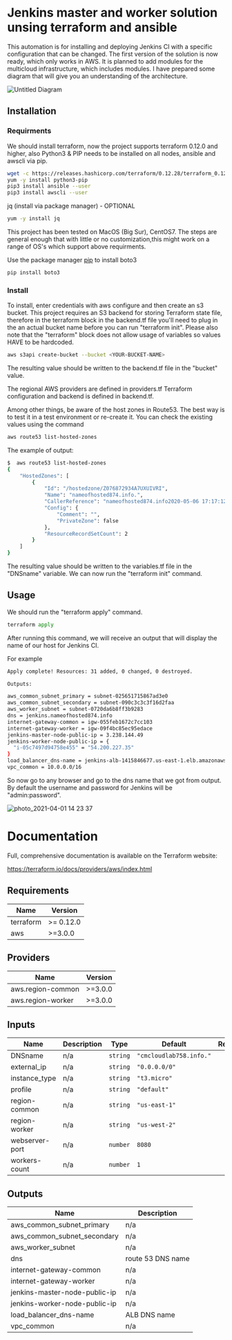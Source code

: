 # Jenkins master and worker solution unsing terraform and ansible

This automation is for installing and deploying Jenkins CI with a specific configuration that can be changed. The first version of the solution is now ready, which only works in AWS. It is planned to add modules for the multicloud infrastructure, which includes modules. I have prepared some diagram that will give you an understanding of the architecture.

![Untitled Diagram](https://user-images.githubusercontent.com/20015341/113284469-58884a80-92f2-11eb-8ada-dcde2904004c.png)


## Installation

### Requirments

We should install terraform, now the project supports terraform 0.12.0 and higher, also Python3 & PIP needs to be installed on all nodes, ansible and awscli via pip.
```bash
wget -c https://releases.hashicorp.com/terraform/0.12.28/terraform_0.12.28_linux_amd64.zip
yum -y install python3-pip
pip3 install ansible --user
pip3 install awscli --user 
```
jq (install via package manager) - OPTIONAL
```bash
yum -y install jq
```
This project has been tested on MacOS (Big Sur), CentOS7. The steps are general enough that with little or no customization,this might work on a range of OS's which support above requirments.

Use the package manager [pip](https://pip.pypa.io/en/stable/) to install boto3

```bash
pip install boto3
```
### Install
To install, enter credentials with aws configure and then create an s3 bucket. This project requires an S3 backend for storing Terraform state file, therefore in the terraform block in the backend.tf file you'll need to plug in the an actual bucket name before you can run "terraform init".
Please also note that the "terraform" block does not allow usage of variables so values HAVE to be hardcoded.
```bash
aws s3api create-bucket --bucket <YOUR-BUCKET-NAME>
```
The resulting value should be written to the backend.tf file in the "bucket" value.

The regional AWS providers are defined in providers.tf Terraform configuration and backend is defined in backend.tf.

Among other things, be aware of the host zones in Route53. The best way is to test it in a test environment or re-create it. You can check the existing values using the command

```bash
aws route53 list-hosted-zones
```

The example of output:
```bash
$  aws route53 list-hosted-zones
{
    "HostedZones": [
        {
            "Id": "/hostedzone/Z076872934A7UXUIVRI",
            "Name": "nameofhosted874.info.",
            "CallerReference": "nameofhosted874.info2020-05-06 17:17:12.266120",
            "Config": {
                "Comment": "",
                "PrivateZone": false
            },
            "ResourceRecordSetCount": 2
        }
    ]
}
```
The resulting value should be written to the variables.tf file in the "DNSname" variable.
We can now run the "terraform init" command.


## Usage

We should run the "terraform apply" command.

```python
terraform apply
```
After running this command, we will receive an output that will display the name of our host for Jenkins CI.

For example
```bash
Apply complete! Resources: 31 added, 0 changed, 0 destroyed.

Outputs:

aws_common_subnet_primary = subnet-025651715867ad3e0
aws_common_subnet_secondary = subnet-090c3c3c3f16d2faa
aws_worker_subnet = subnet-0720da6b8ff3b9283
dns = jenkins.nameofhosted874.info
internet-gateway-common = igw-055feb1672c7cc103
internet-gateway-worker = igw-09f4bc85ec95edace
jenkins-master-node-public-ip = 3.238.144.49
jenkins-worker-node-public-ip = {
  "i-05c7497d94758e455" = "54.200.227.35"
}
load_balancer_dns-name = jenkins-alb-1415846677.us-east-1.elb.amazonaws.com
vpc_common = 10.0.0.0/16
```

So now go to any browser and go to the dns name that we got from output. By default the username and password for Jenkins will be "admin:password".

![photo_2021-04-01 14 23 37](https://user-images.githubusercontent.com/20015341/113287206-eca7e100-92f5-11eb-88b6-b384a5af644d.jpeg)


# Documentation    

Full, comprehensive documentation is available on the Terraform website:

https://terraform.io/docs/providers/aws/index.html

## Requirements

| Name | Version |
|------|---------|
| terraform | >= 0.12.0 |
| aws | >=3.0.0 |

## Providers

| Name | Version |
|------|---------|
| aws.region-common | >=3.0.0 |
| aws.region-worker | >=3.0.0 |

## Inputs

| Name | Description | Type | Default | Required |
|------|-------------|------|---------|:--------:|
| DNSname | n/a | `string` | `"cmcloudlab758.info."` | no |
| external\_ip | n/a | `string` | `"0.0.0.0/0"` | no |
| instance\_type | n/a | `string` | `"t3.micro"` | no |
| profile | n/a | `string` | `"default"` | no |
| region-common | n/a | `string` | `"us-east-1"` | no |
| region-worker | n/a | `string` | `"us-west-2"` | no |
| webserver-port | n/a | `number` | `8080` | no |
| workers-count | n/a | `number` | `1` | no |

## Outputs

| Name | Description |
|------|-------------|
| aws\_common\_subnet\_primary | n/a |
| aws\_common\_subnet\_secondary | n/a |
| aws\_worker\_subnet | n/a |
| dns | route 53 DNS name |
| internet-gateway-common | n/a |
| internet-gateway-worker | n/a |
| jenkins-master-node-public-ip | n/a |
| jenkins-worker-node-public-ip | n/a |
| load\_balancer\_dns-name | ALB DNS name |
| vpc\_common | n/a |

